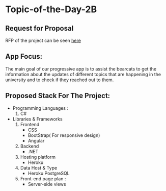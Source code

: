 # Topic-of-the-Day-2B

## Request for Proposal
RFP of the project can be seen [here](https://github.com/Rohitreddz/Topic-of-the-Day/blob/main/rfp.md)

## App Focus:
The main goal of our progressive app is to assist the bearcats to get the information about the updates of different topics that are happening in the university and to check if they reached out to them.



## Proposed Stack For The Project:   
* Programming Languages :   
  1. C#
* Libraries & Frameworks   
  1. Frontend
      * CSS
      * BootStrap( For responsive design)
      * Angular
  2. Backend
      * .NET
  3. Hosting platform
      * Heroku
  4. Data Host & Type
      * Heroku PostgreSQL
  5. Front-end page plan :
      * Server-side views


